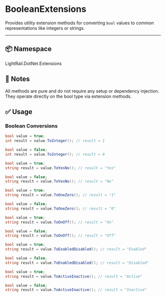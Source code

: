 # BooleanExtensions

Provides utility extension methods for converting `bool` values to common representations like integers or strings.

---

## 📦 Namespace

LightRail.DotNet.Extensions

## 🧪 Notes

All methods are pure and do not require any setup or dependency injection. They operate directly on the bool type via extension methods.

## ✅ Usage

### Boolean Conversions

```csharp
bool value = true;
int result = value.ToInteger(); // result = 1

bool value = false;
int result = value.ToInteger(); // result = 0

bool value = true;
string result = value.ToYesNo(); // result = "Yes"

bool value = false;
string result = value.ToYesNo(); // result = "No"

bool value = true;
string result = value.ToOneZero(); // result = "1"

bool value = false;
string result = value.ToOneZero(); // result = "0"

bool value = true;
string result = value.ToOnOff(); // result = "On"

bool value = false;
string result = value.ToOnOff(); // result = "Off"

bool value = true;
string result = value.ToEnabledDisabled(); // result = "Enabled"

bool value = false;
string result = value.ToEnabledDisabled(); // result = "Disabled"

bool value = true;
string result = value.ToActiveInactive(); // result = "Active"

bool value = false;
string result = value.ToActiveInactive(); // result = "Inactive"
```
